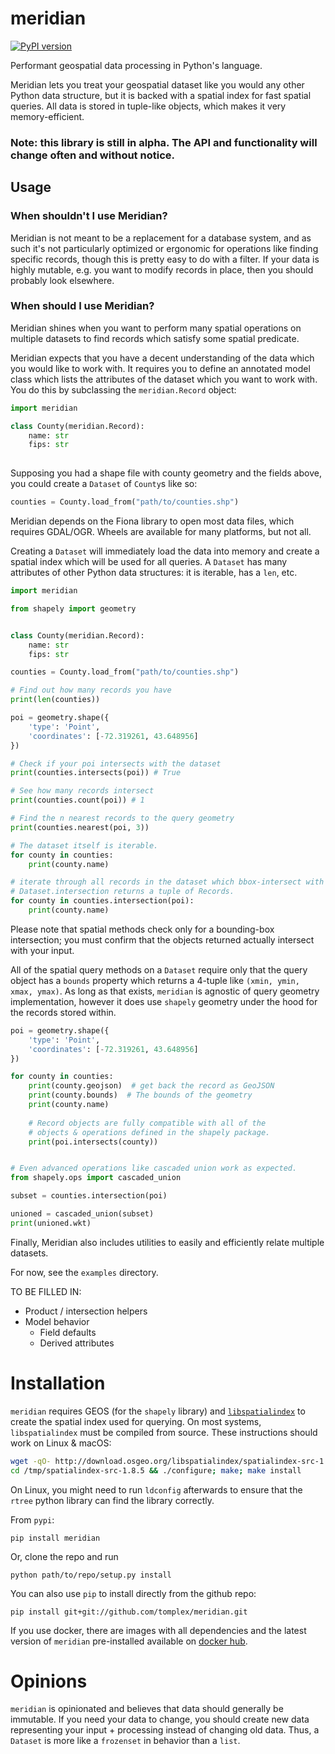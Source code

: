 # meridian

[![PyPI version](https://badge.fury.io/py/meridian.svg)](https://badge.fury.io/py/meridian)

Performant geospatial data processing in Python's language.

Meridian lets you treat your geospatial dataset like you would any other Python data structure, but it is backed 
with a spatial index for fast spatial queries. All data is stored in tuple-like objects, 
which makes it very memory-efficient. 

### Note: this library is still in alpha. The API and functionality will change often and without notice.

## Usage

### When shouldn't I use Meridian?

Meridian is not meant to be a replacement for a database system, and as such it's not particularly 
optimized or ergonomic for operations like finding specific records, though this is pretty easy to 
do with a filter. If your data is highly mutable, e.g. you want to modify records in place, then
you should probably look elsewhere.

### When should I use Meridian?

Meridian shines when you want to perform many spatial operations on multiple datasets to find records which satisfy
some spatial predicate.

Meridian expects that you have a decent understanding of the data which you would like to work with. It requires
you to define an annotated model class which lists the attributes of the dataset which you want to work with. 
You do this by subclassing the `meridian.Record` object:

```python
import meridian

class County(meridian.Record):
    name: str
    fips: str
    
``` 

Supposing you had a shape file with county geometry and the fields above, you could create a `Dataset`
of `County`s like so:

```python
counties = County.load_from("path/to/counties.shp")
```

Meridian depends on the Fiona library to open most data files, which requires GDAL/OGR. 
Wheels are available for many platforms, but not all.

Creating a `Dataset` will immediately load the data into memory and create a spatial index
which will be used for all queries. A `Dataset` has many attributes of other Python data structures:
it is iterable, has a `len`, etc.


```python
import meridian

from shapely import geometry


class County(meridian.Record):
    name: str
    fips: str

counties = County.load_from("path/to/counties.shp")

# Find out how many records you have
print(len(counties))

poi = geometry.shape({
    'type': 'Point',
    'coordinates': [-72.319261, 43.648956]
})

# Check if your poi intersects with the dataset
print(counties.intersects(poi)) # True

# See how many records intersect
print(counties.count(poi)) # 1

# Find the n nearest records to the query geometry
print(counties.nearest(poi, 3))

# The dataset itself is iterable.
for county in counties:
    print(county.name)

# iterate through all records in the dataset which bbox-intersect with poi
# Dataset.intersection returns a tuple of Records.
for county in counties.intersection(poi):
    print(county.name)

```

Please note that spatial methods check only for a bounding-box intersection; you must confirm that the 
objects returned actually intersect with your input. 

All of the spatial query methods on a `Dataset` require only that the query object has a `bounds` 
property which returns a 4-tuple like `(xmin, ymin, xmax, ymax)`. As long as that exists, 
`meridian` is agnostic of query geometry implementation, however it does use `shapely` geometry 
under the hood for the records stored within.

```python
poi = geometry.shape({
    'type': 'Point',
    'coordinates': [-72.319261, 43.648956]
})

for county in counties:
    print(county.geojson)  # get back the record as GeoJSON
    print(county.bounds)  # The bounds of the geometry
    print(county.name) 
    
    # Record objects are fully compatible with all of the
    # objects & operations defined in the shapely package.
    print(poi.intersects(county))


# Even advanced operations like cascaded union work as expected.
from shapely.ops import cascaded_union

subset = counties.intersection(poi)

unioned = cascaded_union(subset)
print(unioned.wkt)

```

Finally, Meridian also includes utilities to easily and efficiently relate multiple datasets.

For now, see the `examples` directory.

TO BE FILLED IN:
 - Product / intersection helpers
 - Model behavior
    - Field defaults
    - Derived attributes


# Installation

`meridian` requires GEOS (for the `shapely` library) and [`libspatialindex`](https://libspatialindex.github.io/) to create the spatial index used for querying. On most systems, `libspatialindex` must be compiled from source. These instructions should work on Linux & macOS:

```bash
wget -qO- http://download.osgeo.org/libspatialindex/spatialindex-src-1.8.5.tar.gz | tar xz -C /tmp
cd /tmp/spatialindex-src-1.8.5 && ./configure; make; make install
```

On Linux, you might need to run `ldconfig` afterwards to ensure that the `rtree` python library can find the library correctly.

From `pypi`:

    pip install meridian

Or, clone the repo and run

    python path/to/repo/setup.py install

You can also use `pip` to install directly from the github repo:

    pip install git+git://github.com/tomplex/meridian.git

If you use docker, there are images with all dependencies and the latest version of `meridian` pre-installed available on [docker hub](https://hub.docker.com/r/tomplex/meridian-base/).

# Opinions

`meridian` is opinionated and believes that data should generally be immutable. If you need your data to change, you should create new data representing your input + processing instead of changing old data. Thus, a `Dataset` is more like a `frozenset` in behavior than a `list`. 
